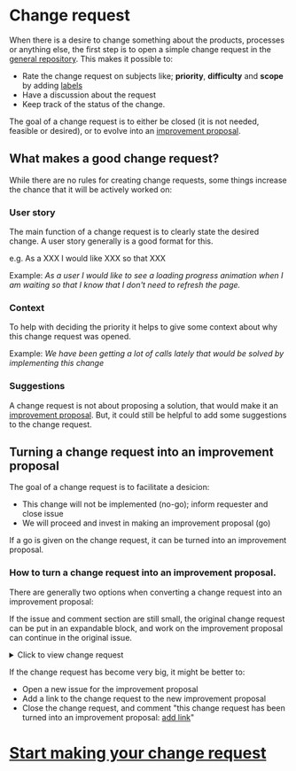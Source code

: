 # Change request

When there is a desire to change something about the products, processes or anything else, the first step is to open a simple change request in the [general repository](https://github.com/teamforus/general/issues). This makes it possible to:

* Rate the change request on subjects like; **priority**, **difficulty** and **scope** by adding [labels](https://github.com/teamforus/general/blob/develop/manuals/development/labels.md)
* Have a discussion about the request
* Keep track of the status of the change.

The goal of a change request is to either be closed (it is not needed, feasible or desired), or to evolve into an [improvement proposal](https://github.com/teamforus/general/blob/develop/manuals/development/issue-improvement-proposal.md).

## What makes a good change request?

While there are no rules for creating change requests, some things increase the chance that it will be actively worked on: 

### User story

The main function of a change request is to clearly state the desired change. A user story generally is a good format for this.

e.g. As a XXX I would like XXX so that XXX

Example: *As a user I would like to see a loading progress animation when I am waiting so that I know that I don't need to refresh the page.*

### Context
To help with deciding the priority it helps to give some context about why this change request was opened.

Example: *We have been getting a lot of calls lately that would be solved by implementing this change*

### Suggestions
A change request is not about proposing a solution, that would make it an [improvement proposal](https://github.com/teamforus/general/blob/develop/manuals/development/issue-improvement-proposal.md). But, it could still be helpful to add some suggestions to the change request.

## Turning a change request into an improvement proposal

The goal of a change request is to facilitate a desicion:
 
* This change will not be implemented (no-go); inform requester and close issue
* We will proceed and invest in making an improvement proposal (go)

If a go is given on the change request, it can be turned into an improvement proposal.

### How to turn a change request into an improvement proposal.

There are generally two options when converting a change request into an improvement proposal:

If the issue and comment section are still small, the original change request can be put in an expandable block, and work on the improvement proposal can continue in the original issue.

<details><summary>Click to view change request</summary>
The original change request.
</details>

If the change request has become very big, it might be better to:

* Open a new issue for the improvement proposal
* Add a link to the change request to the new improvement proposal
* Close the change request, and comment "this change request has been turned into an improvement proposal: [add link]()"

# [Start making your change request](https://github.com/teamforus/general/issues/new?assignees=maxvisser&labels=Approval%3A+Not+requested%2C+Status%3A+Not+Planned%2C+Type%3A+Change+request&template=change-request.md)

